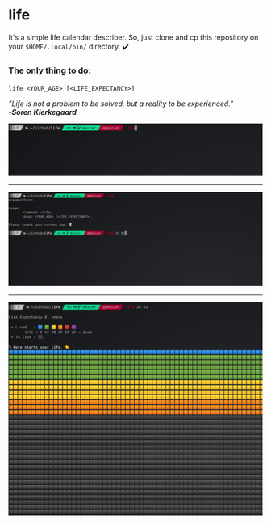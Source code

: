 # life

It's a simple life calendar describer. So, just clone and cp this repository on your `$HOME/.local/bin/` directory.
✔️
### The only thing to do:  
`life <YOUR_AGE> [<LIFE_EXPECTANCY>]`

_"Life is not a problem to be solved, but a reality to be experienced."_  
-_**Soren Kierkegaard**_  
  
![step1](./diagrams/command1.png "Step 1")

---

![step2](./diagrams/command2.png "Step 2")

---

![step3](./diagrams/command3.png "Step 3")
